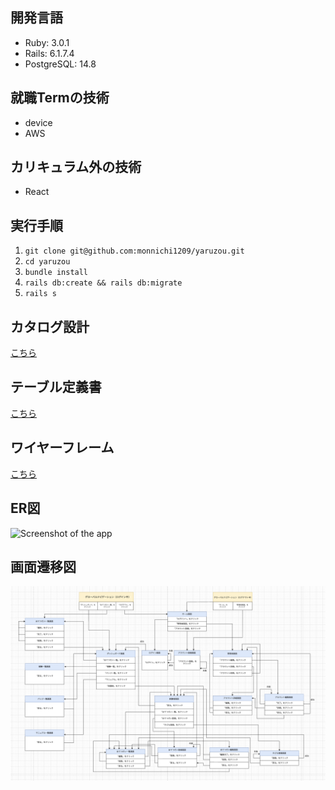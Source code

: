 ## 開発言語
- Ruby: 3.0.1
- Rails: 6.1.7.4
- PostgreSQL: 14.8

## 就職Termの技術
- device
- AWS

## カリキュラム外の技術
- React

## 実行手順
1. `git clone git@github.com:monnichi1209/yaruzou.git`
2. `cd yaruzou`
3. `bundle install`
4. `rails db:create && rails db:migrate`
5. `rails s`

## カタログ設計
[こちら](https://docs.google.com/spreadsheets/d/1lpIbf66wxKKaa8p-a3nXZEwmmiOF8Jwy7QCas7_NVg0/edit?usp=sharing)

## テーブル定義書
[こちら](https://docs.google.com/spreadsheets/d/1SCf8_E1SURhNn0F11v4R3IFxlIDapzrDoAGlCxXTEtk/edit?usp=sharing)

## ワイヤーフレーム
[こちら](https://www.figma.com/file/WGtJMlOkfiq63562fd7hLw/%E3%82%84%E3%82%8B%E3%82%BE%E3%82%A6%EF%BC%88%E3%83%AF%E3%82%A4%E3%83%A4%E3%83%BC%E3%83%95%E3%83%AC%E3%83%BC%E3%83%A0%EF%BC%89?type=design&t=2BFsKNsOYDc5WdTD-6)

## ER図
![Screenshot of the app](/public/ER図.png)

## 画面遷移図
![Screenshot of the app](/public/画面遷移図.png)

